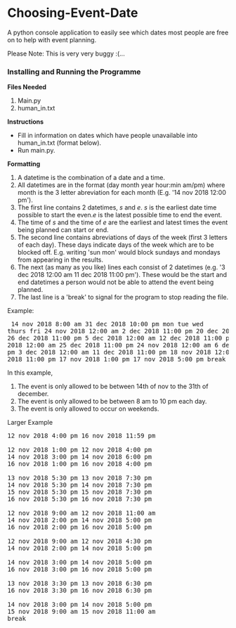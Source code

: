 # Choosing-Event-Date
A python console application to easily see which dates most people are free on to help with event planning.

Please Note: This is very very buggy :(...

### Installing and Running the Programme
**Files Needed**
1. Main.py
2. human_in.txt

**Instructions**
+ Fill in information on dates which have people unavailable into human_in.txt (format below).
+ Run main.py.

**Formatting**
1. A datetime is the combination of a date and a time.
2. All datetimes are in the format (day month year hour:min am/pm) where month is the 3 letter abreviation for each month (E.g. '14 nov 2018 12:00 pm').
3. The first line contains 2 datetimes, *s* and *e*. *s* is the earliest date time possible to start the even.*e* is the latest possible time to end the event. 
4. The time of *s* and the time of *e* are the earliest and latest times the event being planned can start or end.
4. The second line contains abreviations of days of the week (first 3 letters of each day). These days indicate days of the week which are to be blocked off. E.g. writing 'sun mon' would block sundays and mondays from appearing in the results.
5. The next (as many as you like) lines each consist of 2 datetimes (e.g. '3 dec 2018 12:00 am 11 dec 2018 11:00 pm'). These would be the start and end datetimes a person would not be able to attend the event being planned.
6. The last line is a 'break' to signal for the program to stop reading the file.

Example:<pre>
14 nov 2018 8:00 am 31 dec 2018 10:00 pm
mon tue wed thurs fri
24 nov 2018 12:00 am 2 dec 2018 11:00 pm
20 dec 2018 12:00 am 26 dec 2018 11:00 pm
5 dec 2018 12:00 am 12 dec 2018 11:00 pm
10 dec 2018 12:00 am 25 dec 2018 11:00 pm
24 nov 2018 12:00 am 6 dec 2018 11:00 pm
3 dec 2018 12:00 am 11 dec 2018 11:00 pm
18 nov 2018 12:00 am 18 nov 2018 11:00 pm
17 nov 2018 1:00 pm 17 nov 2018 5:00 pm
break
</pre>

In this example, 
1. The event is only allowed to be between 14th of nov to the 31th of december. 
2. The event is only allowed to be between 8 am to 10 pm each day.
3. The event is only allowed to occur on weekends.

Larger Example
<pre>
12 nov 2018 4:00 pm 16 nov 2018 11:59 pm

12 nov 2018 1:00 pm 12 nov 2018 4:00 pm
14 nov 2018 3:00 pm 14 nov 2018 6:00 pm
16 nov 2018 1:00 pm 16 nov 2018 4:00 pm

13 nov 2018 5:30 pm 13 nov 2018 7:30 pm
14 nov 2018 5:30 pm 14 nov 2018 7:30 pm
15 nov 2018 5:30 pm 15 nov 2018 7:30 pm
16 nov 2018 5:30 pm 16 nov 2018 7:30 pm

12 nov 2018 9:00 am 12 nov 2018 11:00 am
14 nov 2018 2:00 pm 14 nov 2018 5:00 pm
16 nov 2018 2:00 pm 16 nov 2018 5:00 pm

12 nov 2018 9:00 am 12 nov 2018 4:30 pm
14 nov 2018 2:00 pm 14 nov 2018 5:00 pm

14 nov 2018 3:00 pm 14 nov 2018 5:00 pm
16 nov 2018 3:00 pm 16 nov 2018 5:00 pm

13 nov 2018 3:30 pm 13 nov 2018 6:30 pm
16 nov 2018 3:30 pm 16 nov 2018 6:30 pm

14 nov 2018 3:00 pm 14 nov 2018 5:00 pm
15 nov 2018 9:00 am 15 nov 2018 11:00 am
break
</pre>
